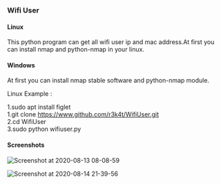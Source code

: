 ### Wifi User ###

<h4>Linux</h4>

This python program can get all wifi user ip and mac address.At first you can install nmap and python-nmap in your linux.

<h4>Windows</h4>

At first you can install nmap stable software and python-nmap module.

Linux Example :

1.sudo apt install figlet
<br>
1.git clone https://www.github.com/r3k4t/WifiUser.git
<br>
2.cd WifiUser
<br>
3.sudo python wifiuser.py
 
<h4>Screenshots</h4>
 
![Screenshot at 2020-08-13 08-08-59](https://user-images.githubusercontent.com/69572771/90089021-fddbb780-dd3d-11ea-88b2-742ba6d25bf9.png)
<br>

![Screenshot at 2020-08-14 21-39-56](https://user-images.githubusercontent.com/69615463/90269781-ce7c9600-de76-11ea-8caf-11a8707c9446.png)
